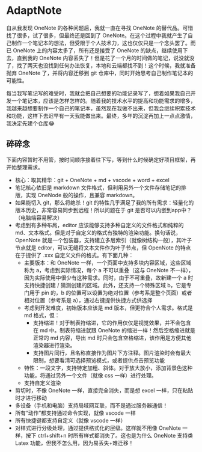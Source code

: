 # AdaptNote

自从我发现 OneNote 的各种问题后，我就一直在寻找 OneNote 的替代品。可惜找了很多，试了很多，但最终还是回到了 OneNote。在这个过程中我就产生了自己制作一个笔记本的想法，但受限于个人技术力，这也仅仅只是一个念头罢了。而已 OneNote 上的内容太多了，所有还是接受了 OneNote 的缺点，继续使用下去，直到我的 OneNote 内容丢失了！但是花了一个月的时间做的笔记，说没就没了，找了两天也没找到任何办法恢复，本地和云端都找不到！这个时候，我就准备抛弃 OneNote 了，并将内容迁移到 git 仓库中，同时开始思考自己制作笔记本的可能性。

每当我写笔记写的难受时，我就会把自己想要的功能记录写了，想着如果我自己开发一个笔记本，应该是怎样怎样的。随着我的技术水平的提高和功能需求的增多，我越来越想要制作一个自己的笔记本，虽然现在我做不出来，但我会继续积累技术和功能，这样下去迟早有一天我能做出来。最终，多年的沉淀再加上一点点激情，我决定先建个仓库😂

## 碎碎念

下面内容暂时不用管，按时间顺序接着往下写，等到什么时候确定好项目框架，再开始整理需求。

-   核心：取其精华：git + OneNote + md + vscode + word + excel
-   笔记核心依旧是 markdown 文件格式，但利用另外一个文件存储笔记的排版，实现 OneNode 般的操作，且兼容 markdown。
-   如果能切入 git，那么将绝杀！git 的特性几乎满足了我的所有需求：轻量化的版本历史，非常容易同步到远程！所以问题在于 git 是否可以内嵌到app中？（电脑端容易解决）
-   考虑到有多种布局，editor 应该能够支持多种自定义的文件格式和纯粹的 md、文本格式。但是对于自定义的格式有独特的渲染功能。换句话说，OpenNote 就是一个包装器，支持建立多层索引（就像树结构一般），其叶子节点就是 editor，可以无缝将文本文件作为叶子节点，但 OpenNote 的特点在于提供了 .xxx 自定义文件的格式。有下面几种：
    -   主要版本：和 OneNote 一样，一个页面中支持多块内容区域，这些区域称为 a，考虑到实际情况，每个 a 不可以重叠（这与 OneNote 不一样），因为实际使用中很少有这种需求。同时，由于不可重叠，故新建一个 a 时支持快捷创建 / 猜测创建的区域。此外，还支持一个特殊区域 b，它是专门用于 pin 的，b 的位置可以设置为绝对位置（参考系是整个页面）或者相对位置（参考系是 a），通过右键提供快捷方式供选择
    -   考虑到开发难度，初始版本应该是 md 版本，但更符合个人需求。格式是 md 格式，但：
        -   支持缩进！对于制表符缩进，它的作用仅仅是视觉效果，并不会包含在 md 中。制表符缩进就跟 OneNote 的缩进一样！然后空格缩进就是正常的 md 内容，导出 md 时只会包含空格缩进，该作用是方便其他渲染器进行渲染。
        -   支持图片同行，且名称直接作为图片下方注释。图片渲染时会有最大限制，想要看清可选择预览模式，或者提供点击预览功能
    -   特性：一段文字，支持特定加粗、斜体。对于放大放小，添加背景色这种功能，将通过另外一个文件（就像 css 一样）进行处理。
    -   支持自定义渲染
-   剪切时，不像 OneNote 一样，直接完全消失，而是想 excel 一样，只在粘贴时才进行移动
-   多设备（手机和电脑）支持局域网互联，而不是通过服务器通信！
-   所有“动作”都支持通过命令实现，就像 vscode 一样
-   所有快捷键都支持自定义（就像 vscode 一样）
-   对样式进行分级处理，通过提供格式化的层级。这样就不用像 OneNote 一样，按下 ctrl+shift+n 时所有样式都消失了。这也是为什么 OneNote 支持类 Latex 功能，但我不怎么用，因为易丢失+难迁移！
